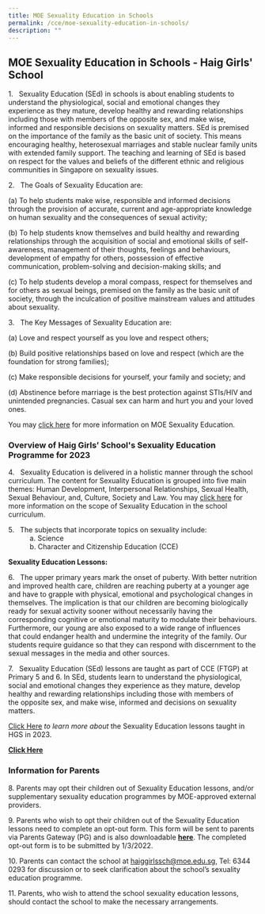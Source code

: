 ```yaml
---
title: MOE Sexuality Education in Schools
permalink: /cce/moe-sexuality-education-in-schools/
description: ""
---
```

## MOE Sexuality Education in Schools - Haig Girls' School


1\.   Sexuality Education (SEd) in schools is about enabling students to understand the physiological, social and emotional changes they experience as they mature, develop healthy and rewarding relationships including those with members of the opposite sex, and make wise, informed and responsible decisions on sexuality matters. SEd is premised on the importance of the family as the basic unit of society. This means encouraging healthy, heterosexual marriages and stable nuclear family units with extended family support. The teaching and learning of SEd is based on respect for the values and beliefs of the different ethnic and religious communities in Singapore on sexuality issues.

  

2\.   The Goals of Sexuality Education are:  

(a)   To help students make wise, responsible and informed decisions through  the  provision  of  accurate,  current  and  age-appropriate knowledge on human sexuality and the consequences of sexual activity;

(b)   To help students know themselves and build healthy and rewarding relationships through the acquisition of social and emotional skills of self- awareness, management of their thoughts, feelings and behaviours, development  of  empathy  for  others,  possession  of  effective communication, problem-solving and decision-making skills; and

(c)   To help students develop a moral compass, respect for themselves and for others as sexual beings, premised on the family as the basic unit of society, through the inculcation of positive mainstream values and attitudes about sexuality.

3\.   The Key Messages of Sexuality Education are:  

(a)  Love and respect yourself as you love and respect others;

(b)   Build positive relationships based on love and respect (which are the foundation for strong families);

(c)  Make responsible decisions for yourself, your family and society; and

(d)   Abstinence before marriage is the best protection against STIs/HIV and unintended pregnancies. Casual sex can harm and hurt you and your loved ones. 

You may [click here](https://www.moe.gov.sg/education-in-sg/our-programmes/sexuality-education) for more information on MOE Sexuality Education.

### Overview of Haig Girls’ School's Sexuality Education Programme for 2023 

4\.   Sexuality Education is delivered in a holistic manner through the school curriculum. The content for Sexuality Education is grouped into five main themes: Human Development, Interpersonal Relationships, Sexual Health, Sexual Behaviour, and, Culture, Society and Law. You may [click here](https://www.moe.gov.sg/education-in-sg/our-programmes/sexuality-education/scope-and-teaching-approach) for more information on the scope of Sexuality Education in the school curriculum.


5\.   The subjects that incorporate topics on sexuality include:   
&nbsp;&nbsp; &nbsp; &nbsp; &nbsp; &nbsp; a.  Science   
&nbsp;&nbsp; &nbsp; &nbsp; &nbsp; &nbsp; b.  Character and Citizenship Education (CCE)

  

**Sexuality Education Lessons:**  

6.   The upper primary years mark the onset of puberty. With better nutrition and improved health care, children are reaching puberty at a younger age and have to grapple with physical, emotional and psychological changes in themselves. The implication is that our children are becoming biologically ready for sexual activity sooner without necessarily having the corresponding cognitive or emotional maturity to modulate their behaviours. Furthermore, our young are also exposed to a wide range of influences that could endanger health and undermine the integrity of the family. Our students require guidance so that they can respond with discernment to the sexual messages in the media and other sources.

  

7.   Sexuality Education (SEd) lessons are taught as part of CCE (FTGP) at Primary 5 and 6. In SEd, students learn to understand the physiological, social and emotional changes they experience as they mature, develop healthy and rewarding relationships including those with members of the opposite sex, and make wise, informed and decisions on sexuality matters.

[Click Here](https://drive.google.com/file/d/1mi90E1d8aZqWZdfSqr4SplPfNV5pU03X/view) _to learn more about_ the Sexuality Education lessons taught in HGS in 2023.







[**Click Here**](/files/2022%20HGS%20SEd%20Update.pdf) 

### Information for Parents


8\. Parents may opt their children out of Sexuality Education lessons, and/or supplementary sexuality education programmes by MOE-approved external providers.    

9\. Parents who wish to opt their children out of the Sexuality Education lessons need to complete an opt-out form. This form will be sent to parents via Parents Gateway (PG) and is also downloadable **[here](/files/2022%20HGS%20SEd%20Parent%20Opt%20Out%20Form.pdf)**. The completed opt-out form is to be submitted by 1/3/2022.  

10\. Parents can contact the school at [haiggirlssch@moe.edu.sg](mailto:haiggirlssch@moe.edu.sg), Tel: 6344 0293 for discussion or to seek clarification about the school’s sexuality education programme.  

11\. Parents, who wish to attend the school sexuality education lessons, should contact the school to make the necessary arrangements.